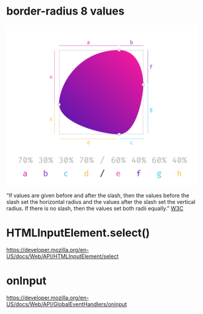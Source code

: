# border-radius 8 values

![border-radius 8 values](../../images/2467d58953f702db51342a8788f8d0a5083ff2ce952455a5c7e6790759d9a4b4.png)

“If values are given before and after the slash, then the values before the slash set the horizontal radius and the values after the slash set the vertical radius. If there is no slash, then the
values set both radii equally.” [W3C](https://www.w3.org/TR/css-backgrounds-3/#border-radius)

# HTMLInputElement.select()

https://developer.mozilla.org/en-US/docs/Web/API/HTMLInputElement/select

# onInput

https://developer.mozilla.org/en-US/docs/Web/API/GlobalEventHandlers/oninput
